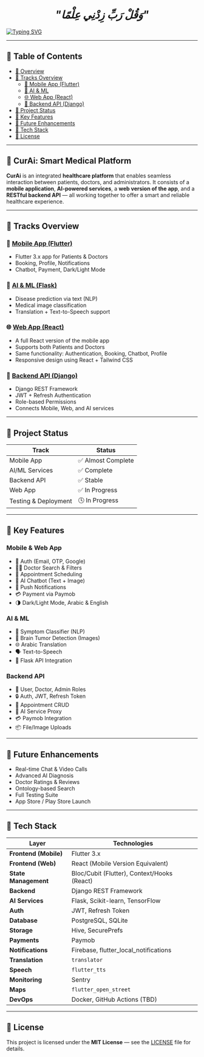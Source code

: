 
<div align="center">

# *"وَقُلْ رَبِّ زِدْنِي عِلْمًا"*

</div>

<a href="https://git.io/typing-svg"><img src="https://readme-typing-svg.demolab.com?font=Protest+Guerrilla&weight=900&size=45&pause=1000&color=F78918&width=835&height=100&lines=CurAi+System+%F0%9F%98%8A%E2%9C%8C%EF%B8%8F" alt="Typing SVG" /></a>

---

## 📑 Table of Contents

- [🧠 Overview](#-curai-smart-medical-platform)
- [🚀 Tracks Overview](#-tracks-overview)
  - [📱 Mobile App (Flutter)](#mobile-app-flutter)
  - [🧠 AI & ML](#ai--ml)
  - [🌐 Web App (React)](#web-app-react)
  - [🧪 Backend API (Django)](#backend-api-django)
- [🔧 Project Status](#-project-status)
- [🧩 Key Features](#-key-features)
- [🔮 Future Enhancements](#-future-enhancements)
- [🧪 Tech Stack](#-tech-stack)
- [📝 License](#-license)

---

## 🧠 CurAi: Smart Medical Platform

**CurAi** is an integrated **healthcare platform** that enables seamless interaction between patients, doctors, and administrators. It consists of a **mobile application**, **AI-powered services**, a **web version of the app**, and a **RESTful backend API** — all working together to offer a smart and reliable healthcare experience.

---

## 🚀 Tracks Overview

### 📱 [Mobile App (Flutter)](mobile_application)

- Flutter 3.x app for Patients & Doctors
- Booking, Profile, Notifications
- Chatbot, Payment, Dark/Light Mode

### 🧠 [AI & ML (Flask)](ai_models)

- Disease prediction via text (NLP)
- Medical image classification
- Translation + Text-to-Speech support

### 🌐 [Web App (React)](website)

- A full React version of the mobile app
- Supports both Patients and Doctors
- Same functionality: Authentication, Booking, Chatbot, Profile
- Responsive design using React + Tailwind CSS

### 🧪 [Backend API (Django)](backend)

- Django REST Framework
- JWT + Refresh Authentication
- Role-based Permissions
- Connects Mobile, Web, and AI services

---

## 🔧 Project Status

| Track | Status |
|-------|--------|
| Mobile App | ✅ Almost Complete |
| AI/ML Services | ✅ Complete |
| Backend API | ✅ Stable |
| Web App | ✅ In Progress |
| Testing & Deployment | 🕓 In Progress |

---

## 🧩 Key Features

### Mobile & Web App
- 🔐 Auth (Email, OTP, Google)
- 👨‍⚕️ Doctor Search & Filters
- 📅 Appointment Scheduling
- 🧠 AI Chatbot (Text + Image)
- 📲 Push Notifications
- 💳 Payment via Paymob
- 🌗 Dark/Light Mode, Arabic & English

### AI & ML
- 🤖 Symptom Classifier (NLP)
- 🧠 Brain Tumor Detection (Images)
- 🌐 Arabic Translation
- 🗣️ Text-to-Speech
- 🧠 Flask API Integration

### Backend API
- 👥 User, Doctor, Admin Roles
- 🔒 Auth, JWT, Refresh Token
- 📅 Appointment CRUD
- 🔁 AI Service Proxy
- 💳 Paymob Integration
- 📦 File/Image Uploads

---

## 🔮 Future Enhancements

- Real-time Chat & Video Calls
- Advanced AI Diagnosis
- Doctor Ratings & Reviews
- Ontology-based Search
- Full Testing Suite
- App Store / Play Store Launch

---

## 🧪 Tech Stack

| Layer | Technologies |
|-------|--------------|
| **Frontend (Mobile)** | Flutter 3.x |
| **Frontend (Web)** | React (Mobile Version Equivalent) |
| **State Management** | Bloc/Cubit (Flutter), Context/Hooks (React) |
| **Backend** | Django REST Framework |
| **AI Services** | Flask, Scikit-learn, TensorFlow |
| **Auth** | JWT, Refresh Token |
| **Database** | PostgreSQL, SQLite |
| **Storage** | Hive, SecurePrefs |
| **Payments** | Paymob |
| **Notifications** | Firebase, flutter_local_notifications |
| **Translation** | `translator` |
| **Speech** | `flutter_tts` |
| **Monitoring** | Sentry |
| **Maps** | `flutter_open_street` |
| **DevOps** | Docker, GitHub Actions (TBD) |

---

## 📝 License

This project is licensed under the **MIT License** — see the [LICENSE](./LICENSE) file for details.
